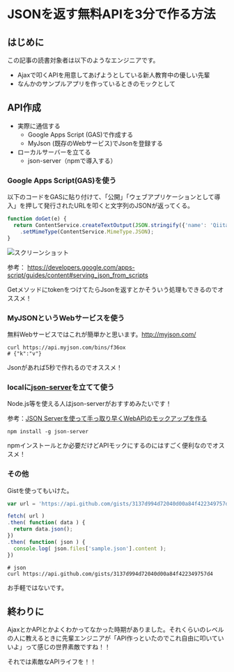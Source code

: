# JSONを返す無料APIを3分で作る方法

## はじめに

この記事の読書対象者は以下のようなエンジニアです。

* Ajaxで叩くAPIを用意してあげようとしている新人教育中の優しい先輩
* なんかのサンプルアプリを作っているときのモックとして

## API作成

* 実際に通信する
  * Google Apps Script (GAS)で作成する
  * MyJson (既存のWebサービス)でJsonを登録する
* ローカルサーバーを立てる
  * json-server（npmで導入する）

### Google Apps Script(GAS)を使う

以下のコードをGASに貼り付けて、「公開」「ウェブアプリケーションとして導入」を押して発行されたURLを叩くと文字列のJSONが返ってくる。

```js
function doGet(e) {
  return ContentService.createTextOutput(JSON.stringify({'name': 'Qiita'}))
    .setMimeType(ContentService.MimeType.JSON);
}
```

![スクリーンショット](https://qiita-image-store.s3.amazonaws.com/0/112929/24a66c74-687a-b18a-017f-5aa59d0e73b6.jpeg)

参考： <https://developers.google.com/apps-script/guides/content#serving_json_from_scripts>

GetメソッドにtokenをつけてたらJsonを返すとかそういう処理もできるのでオススメ！

### MyJSONというWebサービスを使う

無料Webサービスではこれが簡単かと思います。<http://myjson.com/>

```shell
curl https://api.myjson.com/bins/f36ox
# {"k":"v"}
```

Jsonがあれば5秒で作れるのでオススメ！

### localに[json-server](https://github.com/typicode/json-server)を立てて使う

Node.js等を使える人はjson-serverがおすすめみたいです！

参考：[JSON Serverを使って手っ取り早くWebAPIのモックアップを作る](https://qiita.com/futoase/items/2859a60c8b240da70572)

```
npm install -g json-server
```

npmインストールとか必要だけどAPIモックにするのにはすごく便利なのでオススメ！

### その他

Gistを使ってもいけた。

```js
var url = 'https://api.github.com/gists/3137d994d72040d00a84f422349757d4';

fetch( url )
.then( function( data ) {
  return data.json();
})
.then( function( json ) {
  console.log( json.files['sample.json'].content );
})
```

```shell
# json
curl https://api.github.com/gists/3137d994d72040d00a84f422349757d4
```

お手軽ではないです。

## 終わりに

AjaxとかAPIとかよくわかってなかった時期がありました。それくらいのレベルの人に教えるときに先輩エンジニアが「API作っといたのでこれ自由に叩いていいよ」って感じの世界素敵ですね！！

それでは素敵なAPIライフを！！
